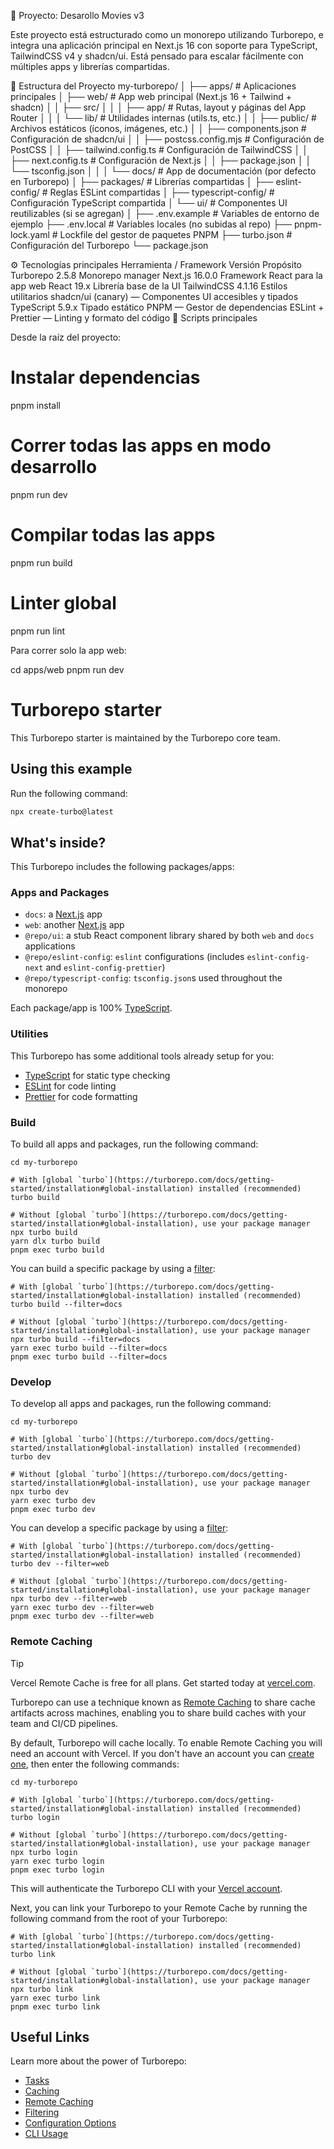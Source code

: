 🧩 Proyecto: Desarollo Movies v3

Este proyecto está estructurado como un monorepo utilizando Turborepo, e integra una aplicación principal en Next.js 16 con soporte para TypeScript, TailwindCSS v4 y shadcn/ui.
Está pensado para escalar fácilmente con múltiples apps y librerías compartidas.

📁 Estructura del Proyecto
my-turborepo/
│
├── apps/                       # Aplicaciones principales
│   ├── web/                    # App web principal (Next.js 16 + Tailwind + shadcn)
│   │   ├── src/
│   │   │   ├── app/            # Rutas, layout y páginas del App Router
│   │   │   └── lib/            # Utilidades internas (utils.ts, etc.)
│   │   ├── public/             # Archivos estáticos (íconos, imágenes, etc.)
│   │   ├── components.json     # Configuración de shadcn/ui
│   │   ├── postcss.config.mjs  # Configuración de PostCSS
│   │   ├── tailwind.config.ts  # Configuración de TailwindCSS
│   │   ├── next.config.ts      # Configuración de Next.js
│   │   ├── package.json
│   │   └── tsconfig.json
│   │
│   └── docs/                   # App de documentación (por defecto en Turborepo)
│
├── packages/                   # Librerías compartidas
│   ├── eslint-config/          # Reglas ESLint compartidas
│   ├── typescript-config/      # Configuración TypeScript compartida
│   └── ui/                     # Componentes UI reutilizables (si se agregan)
│
├── .env.example                # Variables de entorno de ejemplo
├── .env.local                  # Variables locales (no subidas al repo)
├── pnpm-lock.yaml              # Lockfile del gestor de paquetes PNPM
├── turbo.json                  # Configuración del Turborepo
└── package.json

⚙️ Tecnologías principales
Herramienta / Framework	Versión	Propósito
Turborepo	2.5.8	Monorepo manager
Next.js	16.0.0	Framework React para la app web
React	19.x	Librería base de la UI
TailwindCSS	4.1.16	Estilos utilitarios
shadcn/ui (canary)	—	Componentes UI accesibles y tipados
TypeScript	5.9.x	Tipado estático
PNPM	—	Gestor de dependencias
ESLint + Prettier	—	Linting y formato del código
🚀 Scripts principales

Desde la raíz del proyecto:

# Instalar dependencias
pnpm install

# Correr todas las apps en modo desarrollo
pnpm run dev

# Compilar todas las apps
pnpm run build

# Linter global
pnpm run lint


Para correr solo la app web:

cd apps/web
pnpm run dev




# Turborepo starter

This Turborepo starter is maintained by the Turborepo core team.

## Using this example

Run the following command:

```sh
npx create-turbo@latest
```

## What's inside?

This Turborepo includes the following packages/apps:

### Apps and Packages

- `docs`: a [Next.js](https://nextjs.org/) app
- `web`: another [Next.js](https://nextjs.org/) app
- `@repo/ui`: a stub React component library shared by both `web` and `docs` applications
- `@repo/eslint-config`: `eslint` configurations (includes `eslint-config-next` and `eslint-config-prettier`)
- `@repo/typescript-config`: `tsconfig.json`s used throughout the monorepo

Each package/app is 100% [TypeScript](https://www.typescriptlang.org/).

### Utilities

This Turborepo has some additional tools already setup for you:

- [TypeScript](https://www.typescriptlang.org/) for static type checking
- [ESLint](https://eslint.org/) for code linting
- [Prettier](https://prettier.io) for code formatting

### Build

To build all apps and packages, run the following command:

```
cd my-turborepo

# With [global `turbo`](https://turborepo.com/docs/getting-started/installation#global-installation) installed (recommended)
turbo build

# Without [global `turbo`](https://turborepo.com/docs/getting-started/installation#global-installation), use your package manager
npx turbo build
yarn dlx turbo build
pnpm exec turbo build
```

You can build a specific package by using a [filter](https://turborepo.com/docs/crafting-your-repository/running-tasks#using-filters):

```
# With [global `turbo`](https://turborepo.com/docs/getting-started/installation#global-installation) installed (recommended)
turbo build --filter=docs

# Without [global `turbo`](https://turborepo.com/docs/getting-started/installation#global-installation), use your package manager
npx turbo build --filter=docs
yarn exec turbo build --filter=docs
pnpm exec turbo build --filter=docs
```

### Develop

To develop all apps and packages, run the following command:

```
cd my-turborepo

# With [global `turbo`](https://turborepo.com/docs/getting-started/installation#global-installation) installed (recommended)
turbo dev

# Without [global `turbo`](https://turborepo.com/docs/getting-started/installation#global-installation), use your package manager
npx turbo dev
yarn exec turbo dev
pnpm exec turbo dev
```

You can develop a specific package by using a [filter](https://turborepo.com/docs/crafting-your-repository/running-tasks#using-filters):

```
# With [global `turbo`](https://turborepo.com/docs/getting-started/installation#global-installation) installed (recommended)
turbo dev --filter=web

# Without [global `turbo`](https://turborepo.com/docs/getting-started/installation#global-installation), use your package manager
npx turbo dev --filter=web
yarn exec turbo dev --filter=web
pnpm exec turbo dev --filter=web
```

### Remote Caching

> [!TIP]
> Vercel Remote Cache is free for all plans. Get started today at [vercel.com](https://vercel.com/signup?/signup?utm_source=remote-cache-sdk&utm_campaign=free_remote_cache).

Turborepo can use a technique known as [Remote Caching](https://turborepo.com/docs/core-concepts/remote-caching) to share cache artifacts across machines, enabling you to share build caches with your team and CI/CD pipelines.

By default, Turborepo will cache locally. To enable Remote Caching you will need an account with Vercel. If you don't have an account you can [create one](https://vercel.com/signup?utm_source=turborepo-examples), then enter the following commands:

```
cd my-turborepo

# With [global `turbo`](https://turborepo.com/docs/getting-started/installation#global-installation) installed (recommended)
turbo login

# Without [global `turbo`](https://turborepo.com/docs/getting-started/installation#global-installation), use your package manager
npx turbo login
yarn exec turbo login
pnpm exec turbo login
```

This will authenticate the Turborepo CLI with your [Vercel account](https://vercel.com/docs/concepts/personal-accounts/overview).

Next, you can link your Turborepo to your Remote Cache by running the following command from the root of your Turborepo:

```
# With [global `turbo`](https://turborepo.com/docs/getting-started/installation#global-installation) installed (recommended)
turbo link

# Without [global `turbo`](https://turborepo.com/docs/getting-started/installation#global-installation), use your package manager
npx turbo link
yarn exec turbo link
pnpm exec turbo link
```

## Useful Links

Learn more about the power of Turborepo:

- [Tasks](https://turborepo.com/docs/crafting-your-repository/running-tasks)
- [Caching](https://turborepo.com/docs/crafting-your-repository/caching)
- [Remote Caching](https://turborepo.com/docs/core-concepts/remote-caching)
- [Filtering](https://turborepo.com/docs/crafting-your-repository/running-tasks#using-filters)
- [Configuration Options](https://turborepo.com/docs/reference/configuration)
- [CLI Usage](https://turborepo.com/docs/reference/command-line-reference)

